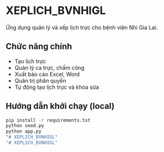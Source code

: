 # XEPLICH_BVNHIGL

Ứng dụng quản lý và xếp lịch trực cho bệnh viện Nhi Gia Lai.

## Chức năng chính
- Tạo lịch trực
- Quản lý ca trực, chấm công
- Xuất báo cáo Excel, Word
- Quản trị phân quyền
- Tự động tạo lịch trực và khóa sửa

## Hướng dẫn khởi chạy (local)

```bash
pip install -r requirements.txt
python seed.py
python app.py
"# XEPLICH_BVNHIGL" 
"# XEPLICH_BVNHIGL" 
